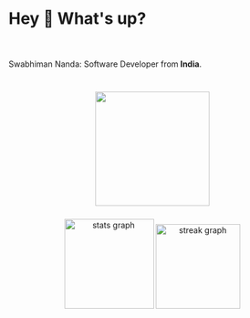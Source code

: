 <!--### Hi there 👋

<!--
**SwabhimanNanda/SwabhimanNanda** is a ✨ _special_ ✨ repository because its `README.md` (this file) appears on your GitHub profile.

Here are some ideas to get you started:

- 🔭 I’m currently working on ...
- 🌱 I’m currently learning ...
- 👯 I’m looking to collaborate on ...
- 🤔 I’m looking for help with ...
- 💬 Ask me about ...
- 📫 How to reach me: ...
- 😄 Pronouns: ...
- ⚡ Fun fact: ...
-->
<h1 align="left">Hey 👋 What's up?</h1>

###

<br clear="both">

<p align="left">Swabhiman Nanda: Software Developer from<b> India</b>.</p>

###

<br clear="both">

<div align="center">
  <img height="200" src="https://media.giphy.com/media/unxCGmTuBvwo2djRLA/giphy.gif"  />
</div>

<!-- <h2 align="left">I code with</h2> --!> 


<div align="left">
<!--   <img src="https://cdn.jsdelivr.net/gh/devicons/devicon/icons/python/python-original.svg" height="40" alt="python logo"  />
  <img width="12" />
  <img src="https://cdn.jsdelivr.net/gh/devicons/devicon/icons/java/java-original.svg" height="40" alt="java logo"  />
  <img width="12" />
  <img src="https://cdn.jsdelivr.net/gh/devicons/devicon/icons/pandas/pandas-original.svg" height="40" alt="pandas logo"  />
  <img width="12" />
  <img src="https://cdn.jsdelivr.net/gh/devicons/devicon/icons/numpy/numpy-original.svg" height="40" alt="numpy logo"  />
  <img width="12" />
  <img src="https://cdn.jsdelivr.net/gh/devicons/devicon/icons/html5/html5-original.svg" height="40" alt="html5 logo"  />
  <img width="12" />
  <img src="https://cdn.jsdelivr.net/gh/devicons/devicon/icons/javascript/javascript-original.svg" height="40" alt="javascript logo"  />
  <img width="12" />
  <img src="https://cdn.jsdelivr.net/gh/devicons/devicon/icons/css3/css3-original.svg" height="40" alt="css3 logo"  />
  <img width="12" />
  <img src="https://cdn.jsdelivr.net/gh/devicons/devicon/icons/mysql/mysql-original.svg" height="40" alt="mysql logo"  />
  <img width="12" />
  <img src="https://cdn.jsdelivr.net/gh/devicons/devicon/icons/linux/linux-original.svg" height="40" alt="linux logo"  />
  <img width="12" />
  <img src="https://cdn.jsdelivr.net/gh/devicons/devicon/icons/git/git-original.svg" height="40" alt="git logo"  />
    <img width="12" />
  <img src="https://cdn.jsdelivr.net/gh/devicons/devicon/icons/nodejs/nodejs-original.svg" height="40" alt="nodejs nodejso"  />
    <img width="12" />
  <img src="https://cdn.jsdelivr.net/gh/devicons/devicon/icons/mongodb/mongodb-original.svg" height="40" alt="git logo"  />
    <img width="12" />
  <img src="https://cdn.jsdelivr.net/gh/devicons/devicon/icons/mongoose/mongoose-original.svg" height="40" alt="git logo"  />
    <img width="12" />
  <img src="https://cdn.jsdelivr.net/gh/devicons/devicon/icons/react/react-original.svg"pos height="40" alt="git logo"  />
    <img width="12" />
  <img src="https://cdn.jsdelivr.net/gh/devicons/devicon/icons/reactrouter/reactrouter-original.svg" height="40" alt="git logo"  />
    <img width="12" />
  <img src="https://cdn.jsdelivr.net/gh/devicons/devicon/icons/reactnavigation/reactnavigation-original.svg" height="40" alt="git logo"  />
    <img width="12" />
  <img src="https://cdn.jsdelivr.net/gh/devicons/devicon/icons/firebase/firebase-original.svg" height="40" alt="git logo"  />
    <img width="12" />
  <img src="https://cdn.jsdelivr.net/gh/devicons/devicon/icons/fastapi/fastapi-original.svg" height="40" alt="git logo"  />
      <img width="12" />
  <img src="https://cdn.jsdelivr.net/gh/devicons/devicon/icons/express/express-original.svg" height="40" alt="git logo"  /> -->
</div>

###

<div align="center">
  <img src="https://github-readme-stats.vercel.app/api?username=SwabhimanNanda&hide_title=false&hide_rank=false&show_icons=true&include_all_commits=true&count_private=true&disable_animations=false&theme=dracula&local=en&hide_border=false&order=1" height="157" alt="stats graph"  />
  <img src="https://streak-stats.demolab.com?user=SwabhimanNanda&locale=en&mode=daily&theme=dracula&hide_border=false&border_radius=14&order=3" height="148" alt="streak graph"  />
</div>

###
